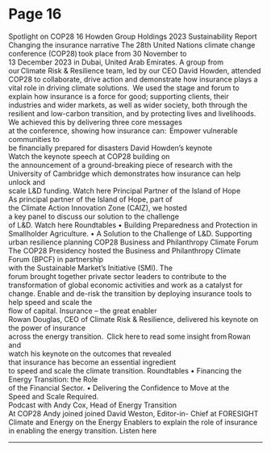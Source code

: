 # Page 16

Spotlight on COP28
16
 Howden Group Holdings 2023 Sustainability Report 
Changing the insurance narrative
The 28th United Nations climate 
change conference (COP28) took 
place from 30 November to  
13 December 2023 in Dubai, 
United Arab Emirates. 
A group from our Climate Risk & Resilience team, led by 
our CEO David Howden, attended COP28 to collaborate, 
drive action and demonstrate how insurance plays a vital 
role in driving climate solutions.  
We used the stage and forum to explain how insurance 
is a force for good; supporting clients, their industries 
and wider markets, as well as wider society, both through 
the resilient and low-carbon transition, and by protecting 
lives and livelihoods. 
We achieved this by delivering three core messages  
at the conference, showing how insurance can: 
Empower vulnerable communities to  
be financially prepared for disasters 
David Howden’s keynote     
Watch the keynote speech at COP28 building on  
the announcement of a ground-breaking piece of 
research with the University of Cambridge which 
demonstrates how insurance can help unlock and  
scale L&D funding. Watch here
Principal Partner of the Island of Hope    
As principal partner of the Island of Hope, part of  
the Climate Action Innovation Zone (CAIZ), we hosted  
a key panel to discuss our solution to the challenge  
of L&D. Watch here
Roundtables
•	 Building Preparedness and Protection in  
Smallholder Agriculture. 
•	 A Solution to the Challenge of L&D.
Supporting urban resilience planning
COP28 Business and Philanthropy Climate Forum     
The COP28 Presidency hosted the Business and 
Philanthropy Climate Forum (BPCF) in partnership  
with the Sustainable Market’s Initiative (SMI). The  
forum brought together private sector leaders to 
contribute to the transformation of global economic 
activities and work as a catalyst for change.
Enable and de-risk the transition by deploying 
insurance tools to help speed and scale the  
flow of capital. 
Insurance – the great enabler    
Rowan Douglas, CEO of Climate Risk & Resilience, 
delivered his keynote on the power of insurance  
across the energy transition.  
Click here to read some insight from Rowan and  
watch his keynote on the outcomes that revealed  
that insurance has become an essential ingredient  
to speed and scale the climate transition. 
Roundtables
•	 Financing the Energy Transition: the Role  
of the Financial Sector. 
•	 Delivering the Confidence to Move at the  
Speed and Scale Required.  
Podcast with Andy Cox, Head of Energy Transition     
At COP28 Andy joined joined David Weston, Editor-in-
Chief at FORESIGHT Climate and Energy on the Energy 
Enablers to explain the role of insurance in enabling the 
energy transition. Listen here


---